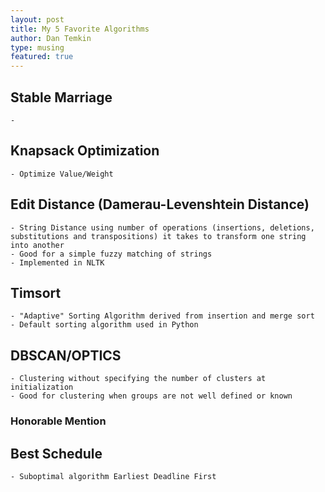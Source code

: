 ```yaml
---
layout: post
title: My 5 Favorite Algorithms
author: Dan Temkin
type: musing
featured: true
---
```



## Stable Marriage

    - 


## Knapsack Optimization

    - Optimize Value/Weight


## Edit Distance (Damerau-Levenshtein Distance)

    - String Distance using number of operations (insertions, deletions, substitutions and transpositions) it takes to transform one string into another
    - Good for a simple fuzzy matching of strings
    - Implemented in NLTK
    
## Timsort

    - "Adaptive" Sorting Algorithm derived from insertion and merge sort
    - Default sorting algorithm used in Python

## DBSCAN/OPTICS

    - Clustering without specifying the number of clusters at initialization
    - Good for clustering when groups are not well defined or known 


### Honorable Mention

## Best Schedule

    - Suboptimal algorithm Earliest Deadline First